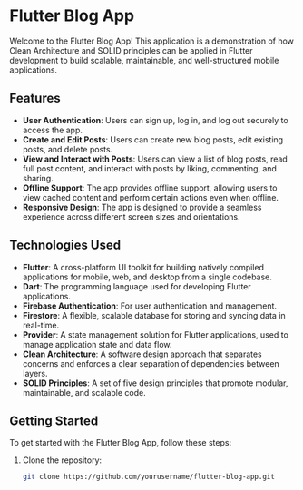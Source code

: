 # Flutter Blog App

Welcome to the Flutter Blog App! This application is a demonstration of how Clean Architecture and SOLID principles can be applied in Flutter development to build scalable, maintainable, and well-structured mobile applications.

## Features

- **User Authentication**: Users can sign up, log in, and log out securely to access the app.
- **Create and Edit Posts**: Users can create new blog posts, edit existing posts, and delete posts.
- **View and Interact with Posts**: Users can view a list of blog posts, read full post content, and interact with posts by liking, commenting, and sharing.
- **Offline Support**: The app provides offline support, allowing users to view cached content and perform certain actions even when offline.
- **Responsive Design**: The app is designed to provide a seamless experience across different screen sizes and orientations.

## Technologies Used

- **Flutter**: A cross-platform UI toolkit for building natively compiled applications for mobile, web, and desktop from a single codebase.
- **Dart**: The programming language used for developing Flutter applications.
- **Firebase Authentication**: For user authentication and management.
- **Firestore**: A flexible, scalable database for storing and syncing data in real-time.
- **Provider**: A state management solution for Flutter applications, used to manage application state and data flow.
- **Clean Architecture**: A software design approach that separates concerns and enforces a clear separation of dependencies between layers.
- **SOLID Principles**: A set of five design principles that promote modular, maintainable, and scalable code.

## Getting Started

To get started with the Flutter Blog App, follow these steps:

1. Clone the repository:

   ```bash
   git clone https://github.com/yourusername/flutter-blog-app.git

